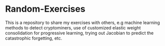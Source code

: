# Random-Exercises

This is a repository to share my exercises with others, e.g machine learning methods to detect cryptominers, use of customized elastic weight consolidation for progressive learning, trying out Jacobian to predict the catastrophic forgetting, etc.  
